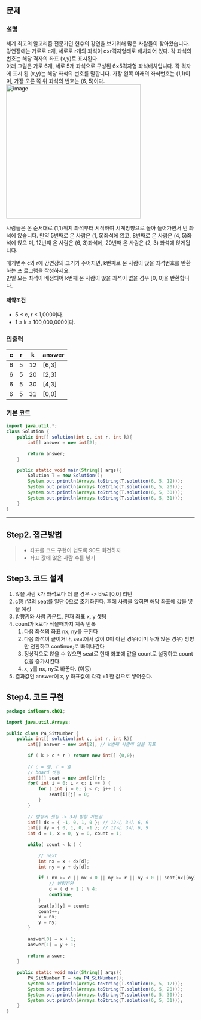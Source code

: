 ## 문제

### 설명
세계 최고의 알고리즘 전문가인 현수의 강연을 보기위해 많은 사람들이 찾아왔습니다. 강연장에는 가로로 c개, 세로로 r개의 좌석이 c×r격자형태로 배치되어 있다. 각 좌석의 번호는 해당 격자의 좌표 (x,y)로 표시된다.  
아래 그림은 가로 6개, 세로 5개 좌석으로 구성된 6×5격자형 좌석배치입니다. 각 격자에 표시 된 (x,y)는 해당 좌석의 번호를 말합니다. 가장 왼쪽 아래의 좌석번호는 (1,1)이며, 가장 오른 쪽 위 좌석의 번호는 (6, 5)이다.
<img width="359" alt="image" src="https://github.com/grey920/grey920.github.io/assets/58028215/6ce0e082-4438-4a5e-9e9d-4e5738652d02">

사람들은 온 순서대로 (1,1)위치 좌석부터 시작하여 시계방향으로 돌아 들어가면서 빈 좌석에 앉습니다. 만약 5번째로 온 사람은 (1, 5)좌석에 앉고, 8번째로 온 사람은 (4, 5)좌석에 앉으 며, 12번째 온 사람은 (6, 3)좌석에, 20번째 온 사람은 (2, 3) 좌석에 앉게됩니다.

매개변수 c와 r에 강연장의 크기가 주어지면, k번째로 온 사람이 앉을 좌석번호를 반환하는 프 로그램을 작성하세요.  
만일 모든 좌석이 배정되어 k번째 온 사람이 앉을 좌석이 없을 경우 [0, 0]을 반환합니다.

#### 제약조건
- 5 ≤ c, r ≤ 1,000이다.
- 1 ≤ k ≤ 100,000,000이다.

### 입출력

| c | r | k | answer |
| ---- | ---- | ---- | ---- |
| 6 | 5 | 12 | [6,3] |
| 6 | 5 | 20 | [2,3] |
| 6 | 5 | 30 | [4,3] |
| 6 | 5 | 31 | [0,0] |

### 기본 코드
```java
import java.util.*;
class Solution {
	public int[] solution(int c, int r, int k){
		int[] answer = new int[2];
		
		return answer;
	}

	public static void main(String[] args){
		Solution T = new Solution();
		System.out.println(Arrays.toString(T.solution(6, 5, 12)));	
		System.out.println(Arrays.toString(T.solution(6, 5, 20)));
		System.out.println(Arrays.toString(T.solution(6, 5, 30)));
		System.out.println(Arrays.toString(T.solution(6, 5, 31)));
	}
}
```
---

## Step2. 접근방법
> - 좌표를 코드 구현이 쉽도록 90도 회전하자
> - 좌표 값에 앉은 사람 수를 넣기


## Step3. 코드 설계
1. 앉을 사람 k가 좌석보다 더 클 경우 -> 바로 [0,0] 리턴
2. c행 r열의 seat를 일단 0으로 초기화한다. 후에 사람을 앉히면 해당 좌표에 값을 넣을 예정
3. 방향키와 사람 카운트, 현재 좌표 x, y 셋팅
4. count가 k보다 작을때까지 계속 반복
    1. 다음 좌석의 좌표 nx, ny를 구한다
    2. 다음 좌석이 끝이거나, seat에서 값이 0이 아닌 경우(이미 누가 앉은 경우) 방향만 전환하고 continue;로 빠져나간다
    3. 정상적으로 앉을 수 있으면 seat로 현재 좌표에 값을 count로 설정하고 count 값을 증가시킨다.
    4. x, y를 nx, ny로 바꾼다. (이동)
5. 결과값인 answer에 x, y 좌표값에 각각 +1 한 값으로 넣어준다.

## Step4. 코드 구현
```java
package inflearn.ch01;  
  
import java.util.Arrays;  
  
public class P4_SitNumber {  
    public int[] solution(int c, int r, int k){  
        int[] answer = new int[2]; // k번째 사람이 앉을 좌표  
  
        if ( k > c * r ) return new int[] {0,0};  
  
        // c = 행, r = 열  
        // board 셋팅  
        int[][] seat = new int[c][r];  
        for( int i = 0; i < c; i ++ ) {  
            for ( int j = 0; j < r; j++ ) {  
                seat[i][j] = 0;  
            }  
        }  
  
        // 방향키 셋팅 -> 3시 방향 기본값  
        int[] dx = { -1, 0, 1, 0 }; // 12시, 3시, 6, 9  
        int[] dy = { 0, 1, 0, -1 }; // 12시, 3시, 6, 9  
        int d = 1, x = 0, y = 0, count = 1;  
  
        while( count < k ) {  
  
            // next  
            int nx = x + dx[d];  
            int ny = y + dy[d];  
  
            if ( nx >= c || nx < 0 || ny >= r || ny < 0 || seat[nx][ny] > 0 ) {  
                // 방향전환  
                d = ( d + 1 ) % 4;  
                continue;  
            }  
            seat[x][y] = count;  
            count++;  
            x = nx;  
            y = ny;  
        }  
  
        answer[0] = x + 1;  
        answer[1] = y + 1;  
  
        return answer;  
    }  
  
    public static void main(String[] args){  
        P4_SitNumber T = new P4_SitNumber();  
        System.out.println(Arrays.toString(T.solution(6, 5, 12)));  
        System.out.println(Arrays.toString(T.solution(6, 5, 20)));  
        System.out.println(Arrays.toString(T.solution(6, 5, 30)));  
        System.out.println(Arrays.toString(T.solution(6, 5, 31)));  
    }  
}
```

